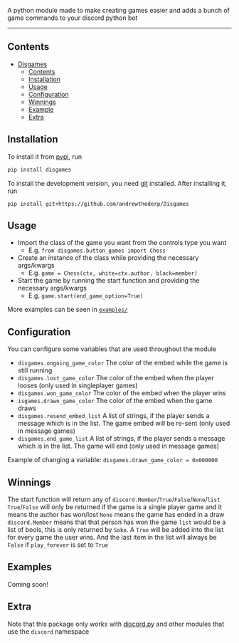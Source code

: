 A python module made to make creating games easier and adds a bunch of game commands to your discord python bot

---
## Contents

- [Disgames](#disgames)
  - [Contents](#contents)
  - [Installation](#installation)
  - [Usage](#usage)
  - [Configuration](#configuration)
  - [Winnings](#winnings)
  - [Example](#example)
  - [Extra](#extra)

## Installation

To install it from [pypi](https://pypi.org/project/disgames), run

```sh
pip install disgames
```

To install the development version, you need [git](https://git-scm.com/downloads) installed. After installing it, run

```shell
pip install git+https://github.com/andrewthederp/Disgames
```

## Usage

- Import the class of the game you want from the controls type you want
  - E.g. `from disgames.button_games import Chess`
- Create an instance of the class while providing the necessary args/kwargs
  - E.g. `game = Chess(ctx, white=ctx.author, black=member)`
- Start the game by running the start function and providing the necessary args/kwargs
  - E.g. `game.start(end_game_option=True)`

More examples can be seen in [`examples/`](./examples/)

## Configuration
You can configure some variables that are used throughout the module
- `disgames.ongoing_game_color` The color of the embed while the game is still running
- `disgames.lost_game_color` The color of the embed when the player looses (only used in singleplayer games)
- `disgames.won_game_color` The color of the embed when the player wins
- `isgames.drawn_game_color` The color of the embed when the game draws
- `disgames.resend_embed_list` A list of strings, if the player sends a message which is in the list. The game embed will be re-sent (only used in message games)
- `disgames.end_game_list` A list of strings, if the player sends a message which is in the list. The game will end (only used in message games)

Example of changing a variable: `disgames.drawn_game_color = 0x000000`

## Winnings
The start function will return any of `discord.Member`/`True`/`False`/`None`/`list`
`True`/`False` will only be returned if the game is a single player game and it means the author has won/lost
`None` means the game has ended in a draw
`discord.Member` means that that person has won the game
`list` would be a list of bools, this is only returned by `Soko`. A `True` will be added into the list for every game the user wins. And the last item in the list will always be `False` if `play_forever` is set to `True`

## Examples
Coming soon!

## Extra
Note that this package only works with [discord.py](https://pypi.org/project/discord.py) and other modules that use the `discord` namespace